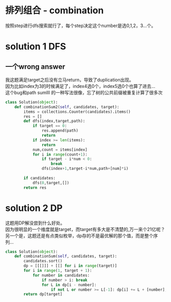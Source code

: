 # 排列组合 - combination
按照step进行dfs搜索就行了，每个step决定这个number是选0,1,2，3...个。   
# solution 1 DFS
## 一个wrong answer
我这题满足target之后没有立马return，导致了duplication出现。  
因为比如index为3的时候满足了，index4选0个，index5选0个也算了进去...  
这个bug和path sumIII 的一种写法很像，忘了树的公共前缀被重复计算了很多次
```py
class Solution(object):
    def combinationSum2(self, candidates, target):
        items = collections.Counter(candidates).items()
        res = []
        def dfs(index,target,path):
            if target == 0:
                res.append(path)
                return
            if index >= len(items):
                return        
            num,count = items[index]
            for i in range(count+1):
                if target - i*num < 0:
                    break
                dfs(index+1,target-i*num,path+[num]*i)
            
        if candidates:
            dfs(0,target,[])
        return res
```
# solution 2 DP
这题用DP解没尝到什么好处。  
因为很明显的一个维度就是target，而target有多大是不清楚的,万一来个21亿呢？  
另一个是，这题还是有点类似枚举，dp存的不是最优解的那个值，而是整个序列...
```py
class Solution(object):
    def combinationSum(self, candidates, target):
        candidates.sort()
        dp = [[[]]] + [[] for i in range(target)]
        for i in range(1, target + 1):
            for number in candidates:
                if number > i: break
                for L in dp[i - number]:
                    if not L or number >= L[-1]: dp[i] += L + [number],
        return dp[target]
```